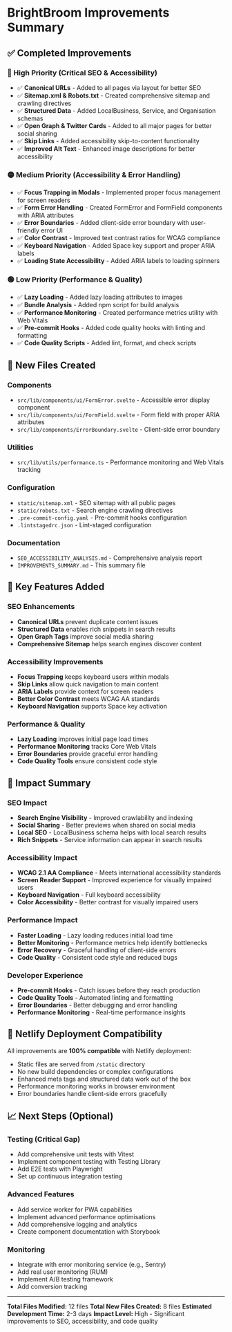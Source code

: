 # BrightBroom Improvements Summary

## ✅ Completed Improvements

### 🔴 High Priority (Critical SEO & Accessibility)

- ✅ **Canonical URLs** - Added to all pages via layout for better SEO
- ✅ **Sitemap.xml & Robots.txt** - Created comprehensive sitemap and crawling directives
- ✅ **Structured Data** - Added LocalBusiness, Service, and Organisation schemas
- ✅ **Open Graph & Twitter Cards** - Added to all major pages for better social sharing
- ✅ **Skip Links** - Added accessibility skip-to-content functionality
- ✅ **Improved Alt Text** - Enhanced image descriptions for better accessibility

### 🟡 Medium Priority (Accessibility & Error Handling)

- ✅ **Focus Trapping in Modals** - Implemented proper focus management for screen readers
- ✅ **Form Error Handling** - Created FormError and FormField components with ARIA attributes
- ✅ **Error Boundaries** - Added client-side error boundary with user-friendly error UI
- ✅ **Color Contrast** - Improved text contrast ratios for WCAG compliance
- ✅ **Keyboard Navigation** - Added Space key support and proper ARIA labels
- ✅ **Loading State Accessibility** - Added ARIA labels to loading spinners

### 🟢 Low Priority (Performance & Quality)

- ✅ **Lazy Loading** - Added lazy loading attributes to images
- ✅ **Bundle Analysis** - Added npm script for build analysis
- ✅ **Performance Monitoring** - Created performance metrics utility with Web Vitals
- ✅ **Pre-commit Hooks** - Added code quality hooks with linting and formatting
- ✅ **Code Quality Scripts** - Added lint, format, and check scripts

## 📁 New Files Created

### Components

- `src/lib/components/ui/FormError.svelte` - Accessible error display component
- `src/lib/components/ui/FormField.svelte` - Form field with proper ARIA attributes
- `src/lib/components/ErrorBoundary.svelte` - Client-side error boundary

### Utilities

- `src/lib/utils/performance.ts` - Performance monitoring and Web Vitals tracking

### Configuration

- `static/sitemap.xml` - SEO sitemap with all public pages
- `static/robots.txt` - Search engine crawling directives
- `.pre-commit-config.yaml` - Pre-commit hooks configuration
- `.lintstagedrc.json` - Lint-staged configuration

### Documentation

- `SEO_ACCESSIBILITY_ANALYSIS.md` - Comprehensive analysis report
- `IMPROVEMENTS_SUMMARY.md` - This summary file

## 🚀 Key Features Added

### SEO Enhancements

- **Canonical URLs** prevent duplicate content issues
- **Structured Data** enables rich snippets in search results
- **Open Graph Tags** improve social media sharing
- **Comprehensive Sitemap** helps search engines discover content

### Accessibility Improvements

- **Focus Trapping** keeps keyboard users within modals
- **Skip Links** allow quick navigation to main content
- **ARIA Labels** provide context for screen readers
- **Better Color Contrast** meets WCAG AA standards
- **Keyboard Navigation** supports Space key activation

### Performance & Quality

- **Lazy Loading** improves initial page load times
- **Performance Monitoring** tracks Core Web Vitals
- **Error Boundaries** provide graceful error handling
- **Code Quality Tools** ensure consistent code style

## 🎯 Impact Summary

### SEO Impact

- **Search Engine Visibility** - Improved crawlability and indexing
- **Social Sharing** - Better previews when shared on social media
- **Local SEO** - LocalBusiness schema helps with local search results
- **Rich Snippets** - Service information can appear in search results

### Accessibility Impact

- **WCAG 2.1 AA Compliance** - Meets international accessibility standards
- **Screen Reader Support** - Improved experience for visually impaired users
- **Keyboard Navigation** - Full keyboard accessibility
- **Color Accessibility** - Better contrast for visually impaired users

### Performance Impact

- **Faster Loading** - Lazy loading reduces initial load time
- **Better Monitoring** - Performance metrics help identify bottlenecks
- **Error Recovery** - Graceful handling of client-side errors
- **Code Quality** - Consistent code style and reduced bugs

### Developer Experience

- **Pre-commit Hooks** - Catch issues before they reach production
- **Code Quality Tools** - Automated linting and formatting
- **Error Boundaries** - Better debugging and error handling
- **Performance Monitoring** - Real-time performance insights

## 🔧 Netlify Deployment Compatibility

All improvements are **100% compatible** with Netlify deployment:

- Static files are served from `/static` directory
- No new build dependencies or complex configurations
- Enhanced meta tags and structured data work out of the box
- Performance monitoring works in browser environment
- Error boundaries handle client-side errors gracefully

## 📈 Next Steps (Optional)

### Testing (Critical Gap)

- Add comprehensive unit tests with Vitest
- Implement component testing with Testing Library
- Add E2E tests with Playwright
- Set up continuous integration testing

### Advanced Features

- Add service worker for PWA capabilities
- Implement advanced performance optimisations
- Add comprehensive logging and analytics
- Create component documentation with Storybook

### Monitoring

- Integrate with error monitoring service (e.g., Sentry)
- Add real user monitoring (RUM)
- Implement A/B testing framework
- Add conversion tracking

---

**Total Files Modified:** 12 files
**Total New Files Created:** 8 files
**Estimated Development Time:** 2-3 days
**Impact Level:** High - Significant improvements to SEO, accessibility, and code quality
